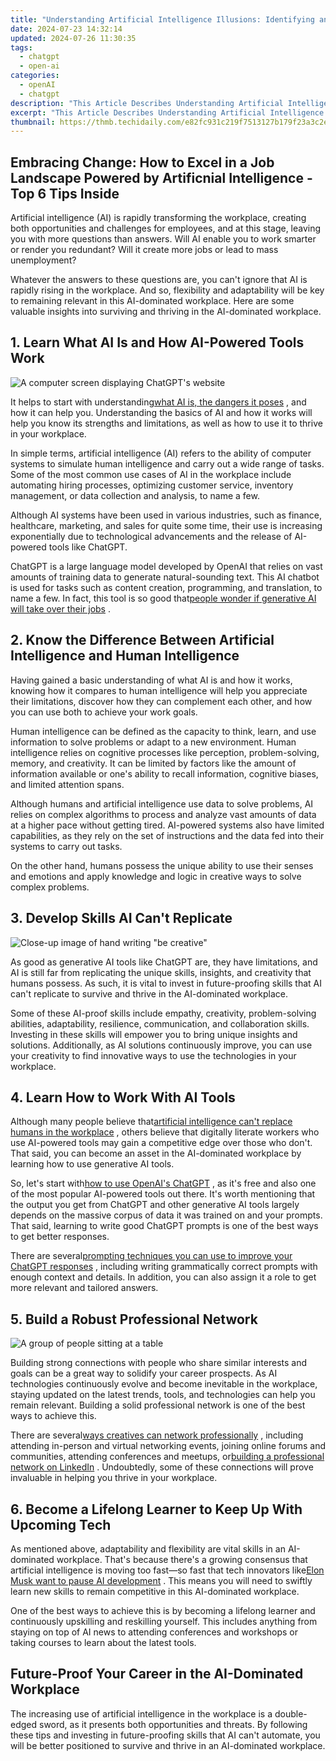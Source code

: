 ```yaml
---
title: "Understanding Artificial Intelligence Illusions: Identifying and Addressing AI Hallucinations"
date: 2024-07-23 14:32:14
updated: 2024-07-26 11:30:35
tags:
  - chatgpt
  - open-ai
categories:
  - openAI
  - chatgpt
description: "This Article Describes Understanding Artificial Intelligence Illusions: Identifying and Addressing AI Hallucinations"
excerpt: "This Article Describes Understanding Artificial Intelligence Illusions: Identifying and Addressing AI Hallucinations"
thumbnail: https://thmb.techidaily.com/e82fc931c219f7513127b179f23a3c2e354e06d4a6b22046a96709ecae17c234.jpg
---
```


## Embracing Change: How to Excel in a Job Landscape Powered by Artificnial Intelligence - Top 6 Tips Inside

 Artificial intelligence (AI) is rapidly transforming the workplace, creating both opportunities and challenges for employees, and at this stage, leaving you with more questions than answers. Will AI enable you to work smarter or render you redundant? Will it create more jobs or lead to mass unemployment?

 Whatever the answers to these questions are, you can't ignore that AI is rapidly rising in the workplace. And so, flexibility and adaptability will be key to remaining relevant in this AI-dominated workplace. Here are some valuable insights into surviving and thriving in the AI-dominated workplace.

## 1\. Learn What AI Is and How AI-Powered Tools Work

![A computer screen displaying ChatGPT's website](https://static1.makeuseofimages.com/wordpress/wp-content/uploads/2023/04/chatgpt-generative-ai.jpg)

 It helps to start with understanding[what AI is, the dangers it poses](http://www.makeuseof.com/what-is-ai-what-dangers-does-artificial-intelligence-pose/) , and how it can help you. Understanding the basics of AI and how it works will help you know its strengths and limitations, as well as how to use it to thrive in your workplace.

 In simple terms, artificial intelligence (AI) refers to the ability of computer systems to simulate human intelligence and carry out a wide range of tasks. Some of the most common use cases of AI in the workplace include automating hiring processes, optimizing customer service, inventory management, or data collection and analysis, to name a few.

 Although AI systems have been used in various industries, such as finance, healthcare, marketing, and sales for quite some time, their use is increasing exponentially due to technological advancements and the release of AI-powered tools like ChatGPT.

 ChatGPT is a large language model developed by OpenAI that relies on vast amounts of training data to generate natural-sounding text. This AI chatbot is used for tasks such as content creation, programming, and translation, to name a few. In fact, this tool is so good that[people wonder if generative AI will take over their jobs](https://www.makeuseof.com/can-chatgpt-replace-me/) .

## 2\. Know the Difference Between Artificial Intelligence and Human Intelligence

 Having gained a basic understanding of what AI is and how it works, knowing how it compares to human intelligence will help you appreciate their limitations, discover how they can complement each other, and how you can use both to achieve your work goals.

 Human intelligence can be defined as the capacity to think, learn, and use information to solve problems or adapt to a new environment. Human intelligence relies on cognitive processes like perception, problem-solving, memory, and creativity. It can be limited by factors like the amount of information available or one's ability to recall information, cognitive biases, and limited attention spans.

 Although humans and artificial intelligence use data to solve problems, AI relies on complex algorithms to process and analyze vast amounts of data at a higher pace without getting tired. AI-powered systems also have limited capabilities, as they rely on the set of instructions and the data fed into their systems to carry out tasks.

 On the other hand, humans possess the unique ability to use their senses and emotions and apply knowledge and logic in creative ways to solve complex problems.

## 3\. Develop Skills AI Can't Replicate

![Close-up image of hand writing "be creative"](https://static1.makeuseofimages.com/wordpress/wp-content/uploads/2023/04/future-proof-skills-1.jpg)

 As good as generative AI tools like ChatGPT are, they have limitations, and AI is still far from replicating the unique skills, insights, and creativity that humans possess. As such, it is vital to invest in future-proofing skills that AI can't replicate to survive and thrive in the AI-dominated workplace.

 Some of these AI-proof skills include empathy, creativity, problem-solving abilities, adaptability, resilience, communication, and collaboration skills. Investing in these skills will empower you to bring unique insights and solutions. Additionally, as AI solutions continuously improve, you can use your creativity to find innovative ways to use the technologies in your workplace.

## 4\. Learn How to Work With AI Tools

 Although many people believe that[artificial intelligence can't replace humans in the workplace](https://www.makeuseof.com/reasons-artificial-intelligence-cant-replace-humans/) , others believe that digitally literate workers who use AI-powered tools may gain a competitive edge over those who don't. That said, you can become an asset in the AI-dominated workplace by learning how to use generative AI tools.

 So, let's start with[how to use OpenAI's ChatGPT](https://www.makeuseof.com/how-to-use-chatgpt-by-openai/) , as it's free and also one of the most popular AI-powered tools out there. It's worth mentioning that the output you get from ChatGPT and other generative AI tools largely depends on the massive corpus of data it was trained on and your prompts. That said, learning to write good ChatGPT prompts is one of the best ways to get better responses.

 There are several[prompting techniques you can use to improve your ChatGPT responses](https://www.makeuseof.com/prompting-techniques-to-improve-chatgpt-responses/) , including writing grammatically correct prompts with enough context and details. In addition, you can also assign it a role to get more relevant and tailored answers.

## 5\. Build a Robust Professional Network

![A group of people sitting at a table](https://static1.makeuseofimages.com/wordpress/wp-content/uploads/2023/04/professional-networking-event.jpg)

 Building strong connections with people who share similar interests and goals can be a great way to solidify your career prospects. As AI technologies continuously evolve and become inevitable in the workplace, staying updated on the latest trends, tools, and technologies can help you remain relevant. Building a solid professional network is one of the best ways to achieve this.

 There are several[ways creatives can network professionally](https://www.makeuseof.com/creative-professional-networking-ways/) , including attending in-person and virtual networking events, joining online forums and communities, attending conferences and meetups, or[building a professional network on LinkedIn](https://www.makeuseof.com/ways-to-build-professional-network-linkedin/) . Undoubtedly, some of these connections will prove invaluable in helping you thrive in your workplace.

## 6\. Become a Lifelong Learner to Keep Up With Upcoming Tech

 As mentioned above, adaptability and flexibility are vital skills in an AI-dominated workplace. That's because there's a growing consensus that artificial intelligence is moving too fast—so fast that tech innovators like[Elon Musk want to pause AI development](https://www.makeuseof.com/why-elon-musk-want-to-pause-ai-development/) . This means you will need to swiftly learn new skills to remain competitive in this AI-dominated workplace.

 One of the best ways to achieve this is by becoming a lifelong learner and continuously upskilling and reskilling yourself. This includes anything from staying on top of AI news to attending conferences and workshops or taking courses to learn about the latest tools.

## Future-Proof Your Career in the AI-Dominated Workplace

 The increasing use of artificial intelligence in the workplace is a double-edged sword, as it presents both opportunities and threats. By following these tips and investing in future-proofing skills that AI can't automate, you will be better positioned to survive and thrive in an AI-dominated workplace.


<ins class="adsbygoogle"
     style="display:block"
     data-ad-format="autorelaxed"
     data-ad-client="ca-pub-7571918770474297"
     data-ad-slot="1223367746"></ins>



<ins class="adsbygoogle"
     style="display:block"
     data-ad-client="ca-pub-7571918770474297"
     data-ad-slot="8358498916"
     data-ad-format="auto"
     data-full-width-responsive="true"></ins>

